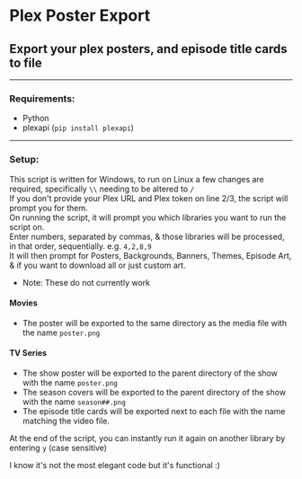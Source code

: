 # Plex Poster Export
## Export your plex posters, and episode title cards to file
---
### Requirements:
- Python
- plexapi (`pip install plexapi`)
---

### Setup:
This script is written for Windows, to run on Linux a few changes are required, specifically `\\` needing to be altered to `/`      
If you don't provide your Plex URL and Plex token on line 2/3, the script will prompt you for them.   
On running the script, it will prompt you which libraries you want to run the script on.     
Enter numbers, separated by commas, & those libraries will be processed, in that order, sequentially. e.g. `4,2,8,9`     
It will then prompt for Posters, Backgrounds, Banners, Themes, Episode Art, & if you want to download all or just custom art.   
 - Note: These do not currently work

#### Movies
- The poster will be exported to the same directory as the media file with the name `poster.png`

#### TV Series
- The show poster will be exported to the parent directory of the show with the name `poster.png`
- The season covers will be exported to the parent directory of the show with the name `season##.png`
- The episode title cards will be exported next to each file with the name matching the video file.

At the end of the script, you can instantly run it again on another library by entering `y` (case sensitive)


I know it's not the most elegant code but it's functional :)
